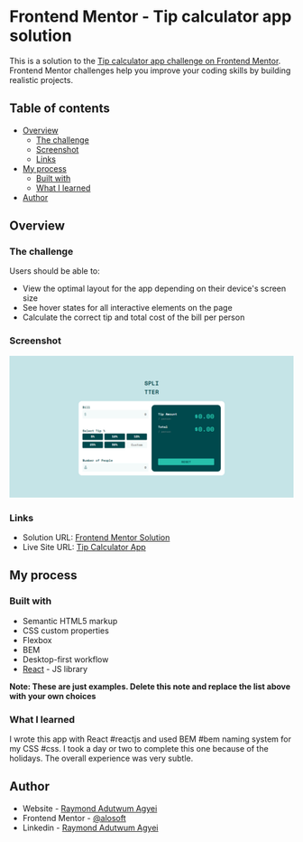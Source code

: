 # Frontend Mentor - Tip calculator app solution

This is a solution to the [Tip calculator app challenge on Frontend Mentor](https://www.frontendmentor.io/challenges/tip-calculator-app-ugJNGbJUX). Frontend Mentor challenges help you improve your coding skills by building realistic projects.

## Table of contents

- [Overview](#overview)
  - [The challenge](#the-challenge)
  - [Screenshot](#screenshot)
  - [Links](#links)
- [My process](#my-process)
  - [Built with](#built-with)
  - [What I learned](#what-i-learned)
- [Author](#author)

## Overview

### The challenge

Users should be able to:

- View the optimal layout for the app depending on their device's screen size
- See hover states for all interactive elements on the page
- Calculate the correct tip and total cost of the bill per person

### Screenshot

![](./tip_calculator.png)


### Links

- Solution URL: [Frontend Mentor Solution](https://www.frontendmentor.io/solutions/responsive-tip-calculator-for-mobile-and-desktop-with-react-rh5O24q6n)
- Live Site URL: [Tip Calculator App](https://frontend-mentor-tip-calculator.vercel.app/)

## My process

### Built with

- Semantic HTML5 markup
- CSS custom properties
- Flexbox
- BEM
- Desktop-first workflow
- [React](https://reactjs.org/) - JS library

**Note: These are just examples. Delete this note and replace the list above with your own choices**

### What I learned

I wrote this app with React #reactjs and used BEM #bem naming system for my CSS #css. I took a day or two to complete this one because of the holidays.
The overall experience was very subtle.



## Author

- Website - [Raymond Adutwum Agyei](https://corps-ai.herokuapp.com)
- Frontend Mentor - [@alosoft](https://www.frontendmentor.io/profile/alosoft)
- Linkedin - [Raymond Adutwum Agyei](https://www.linkedin.com/in/raymond-adutwum-agyei-366929117/)

